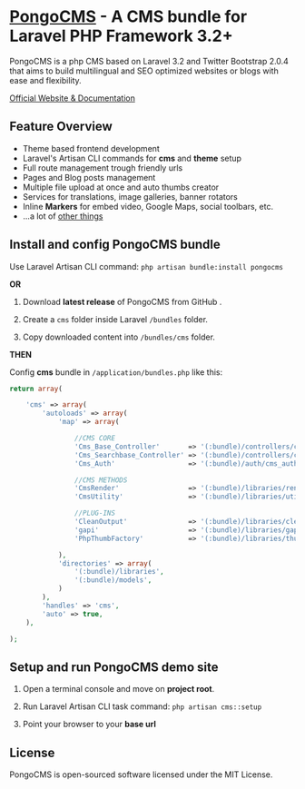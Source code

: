 # [PongoCMS](http://pongocms.com) - A CMS bundle for Laravel PHP Framework 3.2+

PongoCMS is a php CMS based on Laravel 3.2 and Twitter Bootstrap 2.0.4 that aims to build
multilingual and SEO optimized websites or blogs with ease and flexibility.

[Official Website & Documentation](http://pongocms.com)

## Feature Overview

- Theme based frontend development
- Laravel's Artisan CLI commands for **cms** and **theme** setup
- Full route management trough friendly urls
- Pages and Blog posts management
- Multiple file upload at once and auto thumbs creator
- Services for translations, image galleries, banner rotators
- Inline **Markers** for embed video, Google Maps, social toolbars, etc.
- ...a lot of [other things](http://pongocms.com/features)


## Install and config PongoCMS bundle

Use Laravel Artisan CLI command: `php artisan bundle:install pongocms`

**OR**

1. Download **latest release** of PongoCMS from GitHub .

2. Create a `cms` folder inside Laravel `/bundles` folder.

3. Copy downloaded content into `/bundles/cms` folder.

**THEN**

Config **cms** bundle in `/application/bundles.php` like this:

```php
return array(

    'cms' => array(
        'autoloads' => array(
            'map' => array(

                //CMS CORE
                'Cms_Base_Controller'       => '(:bundle)/controllers/cms_base.php',
                'Cms_Searchbase_Controller' => '(:bundle)/controllers/cms_searchbase.php',
                'Cms_Auth'                  => '(:bundle)/auth/cms_auth.php',

                //CMS METHODS
                'CmsRender'                 => '(:bundle)/libraries/render.php',
                'CmsUtility'                => '(:bundle)/libraries/utilities.php',

                //PLUG-INS
                'CleanOutput'               => '(:bundle)/libraries/cleanoutput.php',
                'gapi'                      => '(:bundle)/libraries/gapi.php',
                'PhpThumbFactory'           => '(:bundle)/libraries/thumb/ThumbLib.inc.php',

            ),
            'directories' => array(
                '(:bundle)/libraries',
                '(:bundle)/models',
            )
        ),
        'handles' => 'cms',
        'auto' => true,
    ),

);
```

## Setup and run PongoCMS demo site

1. Open a terminal console and move on **project root**.

2. Run Laravel Artisan CLI task command: `php artisan cms::setup`

3. Point your browser to your **base url**


## License

PongoCMS is open-sourced software licensed under the MIT License.